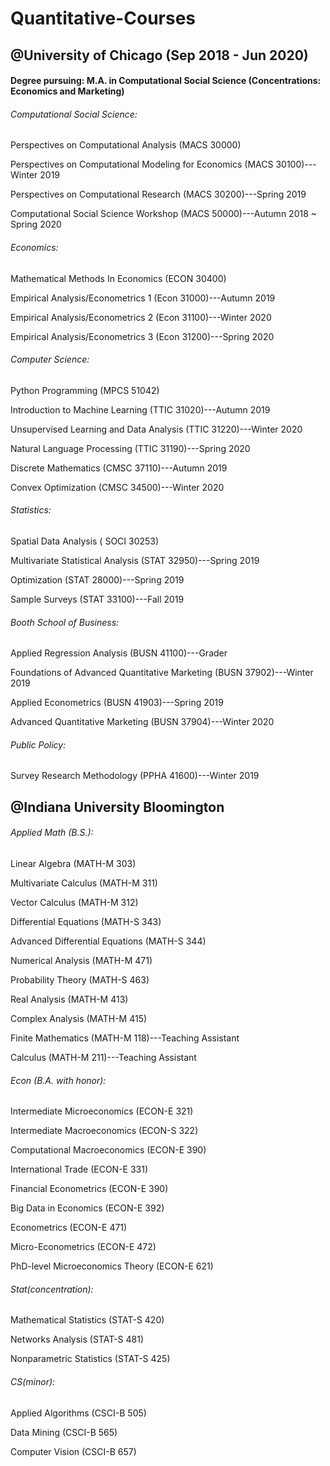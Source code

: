 # Quantitative-Courses

## @University of Chicago (Sep 2018 - Jun 2020)

#### Degree pursuing: M.A. in Computational Social Science (Concentrations: Economics and Marketing)   
###### Computational Social Science:

Perspectives on Computational Analysis (MACS 30000)

Perspectives on Computational Modeling for Economics (MACS 30100)---Winter 2019

Perspectives on Computational Research (MACS 30200)---Spring 2019

Computational Social Science Workshop (MACS 50000)---Autumn 2018 ~ Spring 2020


###### Economics:
Mathematical Methods In Economics (ECON 30400)

Empirical Analysis/Econometrics 1 (Econ 31000)---Autumn 2019

Empirical Analysis/Econometrics 2 (Econ 31100)---Winter 2020

Empirical Analysis/Econometrics 3 (Econ 31200)---Spring 2020


###### Computer Science:

Python Programming (MPCS 51042)

Introduction to Machine Learning (TTIC 31020)---Autumn 2019

Unsupervised Learning and Data Analysis (TTIC 31220)---Winter 2020

Natural Language Processing (TTIC 31190)---Spring 2020

Discrete Mathematics (CMSC 37110)---Autumn 2019

Convex Optimization (CMSC 34500)---Winter 2020

###### Statistics:
Spatial Data Analysis ( SOCI 30253)

Multivariate Statistical Analysis (STAT 32950)---Spring 2019

Optimization (STAT 28000)---Spring 2019

Sample Surveys (STAT 33100)---Fall 2019

###### Booth School of Business:
Applied Regression Analysis (BUSN 41100)---Grader

Foundations of Advanced Quantitative Marketing (BUSN 37902)---Winter 2019

Applied Econometrics (BUSN 41903)---Spring 2019

Advanced Quantitative Marketing	(BUSN 37904)---Winter 2020

###### Public Policy:
Survey Research Methodology (PPHA 41600)---Winter 2019


## @Indiana University Bloomington

###### Applied Math (B.S.):
Linear Algebra (MATH-M 303)

Multivariate Calculus (MATH-M 311)

Vector Calculus (MATH-M 312)

Differential Equations (MATH-S 343)

Advanced Differential Equations (MATH-S 344)

Numerical Analysis (MATH-M 471)

Probability Theory (MATH-S 463)

Real Analysis (MATH-M 413)

Complex Analysis (MATH-M 415)

Finite Mathematics (MATH-M 118)---Teaching Assistant

Calculus (MATH-M 211)---Teaching Assistant


###### Econ (B.A. with honor):
Intermediate Microeconomics (ECON-E 321)

Intermediate Macroeconomics (ECON-S 322)

Computational Macroeconomics (ECON-E 390)

International Trade (ECON-E 331)

Financial Econometrics (ECON-E 390)

Big Data in Economics (ECON-E 392)

Econometrics (ECON-E 471)

Micro-Econometrics (ECON-E 472)

PhD-level Microeconomics Theory (ECON-E 621)


###### Stat(concentration):
Mathematical Statistics (STAT-S 420)

Networks Analysis (STAT-S 481)

Nonparametric Statistics (STAT-S 425)


###### CS(minor):
Applied Algorithms (CSCI-B 505)

Data Mining (CSCI-B 565)

Computer Vision (CSCI-B 657)
